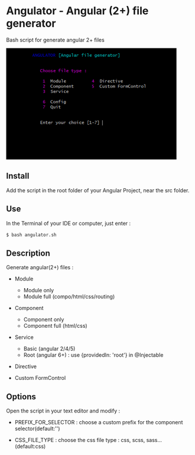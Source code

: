 # Angulator - Angular (2+) file generator

Bash script for generate angular 2+ files

![alt text](https://github.com/romainsauvez/angulator/blob/master/angulator1.PNG)


## Install 

Add the script in the root folder of your Angular Project, near the src folder.

##  Use

In the Terminal of your IDE or computer, just enter :

```bash
$ bash angulator.sh
```

##  Description

Generate angular(2+) files : 

- Module
  - Module only
  - Module full (compo/html/css/routing)
  
- Component
  - Component only
  - Component full (html/css)
  
- Service
  - Basic (angular 2/4/5)
  - Root (angular 6+) : use {providedIn: 'root'} in @Injectable
 
- Directive

- Custom FormControl 


## Options

Open the script in your text editor and modify : 

- PREFIX_FOR_SELECTOR : choose a custom prefix for the component selector(default:'')

- CSS_FILE_TYPE : choose the css file type : css, scss, sass...(default:css)



